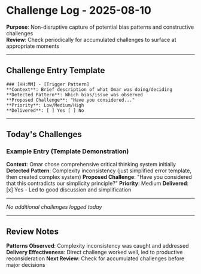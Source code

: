 # Challenge Log - 2025-08-10

**Purpose**: Non-disruptive capture of potential bias patterns and constructive challenges  
**Review**: Check periodically for accumulated challenges to surface at appropriate moments  

---

## Challenge Entry Template

```
### [HH:MM] - [Trigger Pattern]
**Context**: Brief description of what Omar was doing/deciding
**Detected Pattern**: Which bias/issue was observed
**Proposed Challenge**: "Have you considered..."
**Priority**: Low/Medium/High
**Delivered**: [ ] Yes [ ] No
```

---

## Today's Challenges

### Example Entry (Template Demonstration)
**Context**: Omar chose comprehensive critical thinking system initially
**Detected Pattern**: Complexity inconsistency (just simplified error template, then created complex system)
**Proposed Challenge**: "Have you considered that this contradicts our simplicity principle?"
**Priority**: Medium
**Delivered**: [x] Yes - Led to good discussion and simplification

---

*No additional challenges logged today*

---

## Review Notes

**Patterns Observed**: Complexity inconsistency was caught and addressed
**Delivery Effectiveness**: Direct challenge worked well, led to productive reconsideration
**Next Review**: Check for accumulated challenges before major decisions
